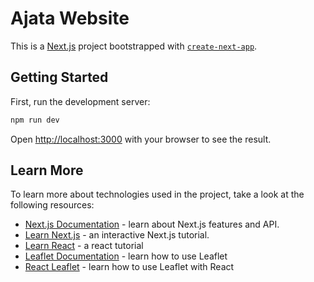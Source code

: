 # Ajata Website

This is a [Next.js](https://nextjs.org/) project bootstrapped with [`create-next-app`](https://github.com/vercel/next.js/tree/canary/packages/create-next-app).

## Getting Started

First, run the development server:

```bash
npm run dev
```

Open [http://localhost:3000](http://localhost:3000) with your browser to see the result.

## Learn More

To learn more about technologies used in the project, take a look at the following resources:

- [Next.js Documentation](https://nextjs.org/docs) - learn about Next.js features and API.
- [Learn Next.js](https://nextjs.org/learn) - an interactive Next.js tutorial.
- [Learn React](https://reactjs.org/docs/getting-started.html#learn-react) - a react tutorial
- [Leaflet Documentation](https://leafletjs.com/reference-1.7.1.html) - learn how to use Leaflet
- [React Leaflet](https://react-leaflet.js.org/docs/start-introduction/) - learn how to use Leaflet with React